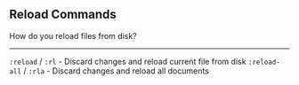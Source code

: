 ## Reload Commands

How do you reload files from disk?

---

`:reload` / `:rl` - Discard changes and reload current file from disk
`:reload-all` / `:rla` - Discard changes and reload all documents

